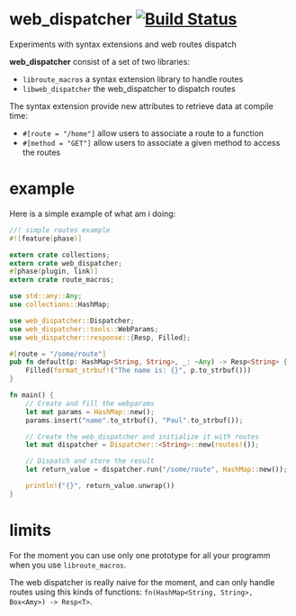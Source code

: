 web_dispatcher [![Build Status](https://travis-ci.org/jeremyletang/web_dispatcher.svg?branch=master)](https://travis-ci.org/jeremyletang/web_dispatcher)
==============

Experiments with syntax extensions and web routes dispatch

__web_dispatcher__ consist of a set of two libraries:
* `libroute_macros` a syntax extension library to handle routes
* `libweb_dispatcher` the web_dispatcher to dispatch routes

The syntax extension provide new attributes to retrieve data at compile time:

* `#[route = "/home"]` allow users to associate a route to a function
* `#[method = "GET"]` allow users to associate a given method to access the routes


example
=======

Here is a simple example of what am i doing:

```Rust
//! simple routes example
#![feature(phase)]

extern crate collections;
extern crate web_dispatcher;
#[phase(plugin, link)]
extern crate route_macros;

use std::any::Any;
use collections::HashMap;

use web_dispatcher::Dispatcher;
use web_dispatcher::tools::WebParams;
use web_dispatcher::response::{Resp, Filled};

#[route = "/some/route"]
pub fn default(p: HashMap<String, String>, _: ~Any) -> Resp<String> {
    Filled(format_strbuf!("The name is: {}", p.to_strbuf()))
}

fn main() {
    // Create and fill the webparams
    let mut params = HashMap::new();
    params.insert("name".to_strbuf(), "Paul".to_strbuf());

    // Create the web_dispatcher and initialize it with routes
    let mut dispatcher = Dispatcher::<String>::new(routes!());

    // Dispatch and store the result
    let return_value = dispatcher.run("/some/route", HashMap::new());

    println!("{}", return_value.unwrap())
}

```


limits
======

For the moment you can use only one prototype for all your programm when you use `libroute_macros`.

The web dispatcher is really naive for the moment, and can only handle routes using this kinds
of functions: `fn(HashMap<String, String>, Box<Amy>) -> Resp<T>`.


